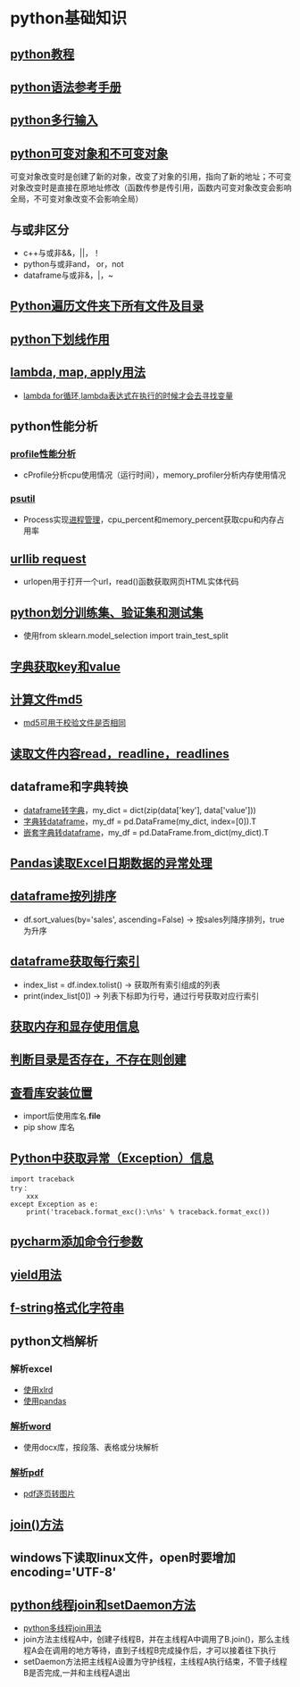 # python基础知识
## [python教程](https://docs.python.org/zh-cn/3/tutorial/index.html)
## [python语法参考手册](https://docs.python.org/zh-cn/3/reference/index.html#reference-index)
## [python多行输入](https://blog.csdn.net/heshiip/article/details/86511406)
## [python可变对象和不可变对象](https://zhuanlan.zhihu.com/p/34395671)
可变对象改变时是创建了新的对象，改变了对象的引用，指向了新的地址；不可变对象改变时是直接在原地址修改（函数传参是传引用，函数内可变对象改变会影响全局，不可变对象改变不会影响全局）
## 与或非区分
* c++与或非&&，||，！
* python与或非and， or，not
* dataframe与或非&，|，~
## [Python遍历文件夹下所有文件及目录](https://blog.csdn.net/mighty13/article/details/77995857)
## [python下划线作用](https://zhuanlan.zhihu.com/p/36173202)
## [lambda, map, apply用法](https://zhuanlan.zhihu.com/p/42756654)
* [lambda for循环](https://www.cnblogs.com/liuq/p/6073855.html),[lambda表达式在执行的时候才会去寻找变量](https://www.cxyzjd.com/article/qq_43218657/102492599)
## python性能分析
### [profile性能分析](https://www.cnblogs.com/mikezhang/p/pythonprofile20170907.html)
* cProfile分析cpu使用情况（运行时间），memory_profiler分析内存使用情况
### [psutil](https://www.cnblogs.com/iamjianghao/p/11894623.html)
* Process实现[进程管理](https://www.cnblogs.com/zhuosanxun/p/15194175.html)，cpu_percent和memory_percent获取cpu和内存占用率
## [urllib request](https://www.runoob.com/python3/python-urllib.html)
* urlopen用于打开一个url，read()函数获取网页HTML实体代码
## [python划分训练集、验证集和测试集](https://blog.csdn.net/haoji007/article/details/106165488)
* 使用from sklearn.model_selection import train_test_split
## [字典获取key和value](https://blog.csdn.net/liuweiyuxiang/article/details/80561256)
## [计算文件md5](https://www.cnblogs.com/xiaodekaixin/p/11203857.html)
* [md5可用于校验文件是否相同](https://cloud.tencent.com/developer/article/1485440)
## [读取文件内容read，readline，readlines](https://blog.csdn.net/qq_37828488/article/details/100024924)
## dataframe和字典转换
* [dataframe转字典](https://blog.csdn.net/sinat_26811377/article/details/100065580)，my_dict = dict(zip(data['key'], data['value']))
* [字典转dataframe](https://blog.csdn.net/zx1245773445/article/details/103480750)，my_df = pd.DataFrame(my_dict, index=[0]).T
* [嵌套字典转dataframe](https://blog.csdn.net/xiuxiuxiu666/article/details/115404463)，my_df = pd.DataFrame.from_dict(my_dict).T
## [Pandas读取Excel日期数据的异常处理](https://bbs.huaweicloud.com/blogs/303768)
## [dataframe按列排序](https://blog.csdn.net/zn505119020/article/details/78315812)
* df.sort_values(by='sales', ascending=False) -> 按sales列降序排列，true为升序
## [dataframe获取每行索引](https://blog.csdn.net/xjb329859013/article/details/108401375)
* index_list = df.index.tolist() -> 获取所有索引组成的列表
* print(index_list[0]) -> 列表下标即为行号，通过行号获取对应行索引
## [获取内存和显存使用信息](https://www.codeleading.com/article/88515622463/)
## [判断目录是否存在，不存在则创建](https://blog.csdn.net/u013247765/article/details/79050947)
## [查看库安装位置](https://blog.csdn.net/C_chuxin/article/details/82960824)
* import后使用库名.__file__
* pip show 库名
## [Python中获取异常（Exception）信息](https://www.cnblogs.com/klchang/p/4635040.html)
```
import traceback
try： 
    xxx
except Exception as e:
    print('traceback.format_exc():\n%s' % traceback.format_exc())
```
## [pycharm添加命令行参数](https://blog.csdn.net/counte_rking/article/details/78837028)
## [yield用法](https://www.runoob.com/w3cnote/python-yield-used-analysis.html)
## [f-string格式化字符串](https://cloud.tencent.com/developer/article/1742486)
## python文档解析
### 解析excel
* [使用xlrd](https://juejin.cn/post/6844903777825193992)
* [使用pandas](https://cloud.tencent.com/developer/article/1559513)
### [解析word](https://blog.csdn.net/qq_43350524/article/details/107857872)
* 使用docx库，按段落、表格或分块解析
### [解析pdf](http://www.ityouknow.com/python/2020/01/02/python-pdf-107.html)
* [pdf逐页转图片](https://www.codeleading.com/article/43065377472/)
## [join()方法](https://blog.csdn.net/doiido/article/details/43538833)
## windows下读取linux文件，open时要增加encoding='UTF-8'
## [python线程join和setDaemon方法](https://www.cnblogs.com/alan-babyblog/p/5325071.html)
* [python多线程join用法](https://blog.csdn.net/whatday/article/details/124308427)
* join方法主线程A中，创建子线程B，并在主线程A中调用了B.join()，那么主线程A会在调用的地方等待，直到子线程B完成操作后，才可以接着往下执行
* setDaemon方法把主线程A设置为守护线程，主线程A执行结束，不管子线程B是否完成,一并和主线程A退出
